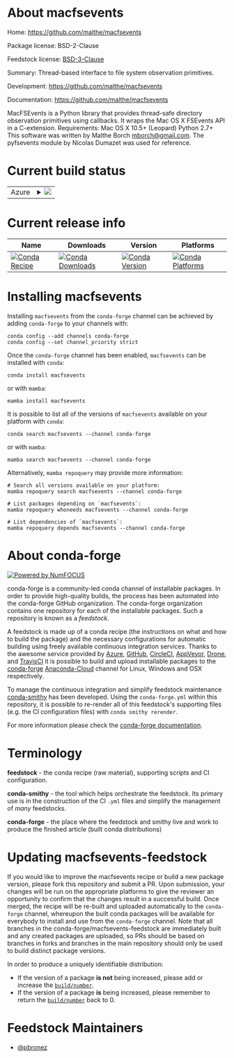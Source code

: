 About macfsevents
=================

Home: https://github.com/malthe/macfsevents

Package license: BSD-2-Clause

Feedstock license: [BSD-3-Clause](https://github.com/conda-forge/macfsevents-feedstock/blob/main/LICENSE.txt)

Summary: Thread-based interface to file system observation primitives.

Development: https://github.com/malthe/macfsevents

Documentation: https://github.com/malthe/macfsevents

MacFSEvents is a Python library that provides thread-safe directory observation primitives using callbacks. It wraps the Mac OS X FSEvents API in a C-extension.
Requirements:
Mac OS X 10.5+ (Leopard) Python 2.7+
This software was written by Malthe Borch <mborch@gmail.com>. The pyfsevents module by Nicolas Dumazet was used for reference.

Current build status
====================


<table>
    
  <tr>
    <td>Azure</td>
    <td>
      <details>
        <summary>
          <a href="https://dev.azure.com/conda-forge/feedstock-builds/_build/latest?definitionId=612&branchName=main">
            <img src="https://dev.azure.com/conda-forge/feedstock-builds/_apis/build/status/macfsevents-feedstock?branchName=main">
          </a>
        </summary>
        <table>
          <thead><tr><th>Variant</th><th>Status</th></tr></thead>
          <tbody><tr>
              <td>osx_64_python3.10.____cpython</td>
              <td>
                <a href="https://dev.azure.com/conda-forge/feedstock-builds/_build/latest?definitionId=612&branchName=main">
                  <img src="https://dev.azure.com/conda-forge/feedstock-builds/_apis/build/status/macfsevents-feedstock?branchName=main&jobName=osx&configuration=osx%20osx_64_python3.10.____cpython" alt="variant">
                </a>
              </td>
            </tr><tr>
              <td>osx_64_python3.11.____cpython</td>
              <td>
                <a href="https://dev.azure.com/conda-forge/feedstock-builds/_build/latest?definitionId=612&branchName=main">
                  <img src="https://dev.azure.com/conda-forge/feedstock-builds/_apis/build/status/macfsevents-feedstock?branchName=main&jobName=osx&configuration=osx%20osx_64_python3.11.____cpython" alt="variant">
                </a>
              </td>
            </tr><tr>
              <td>osx_64_python3.8.____73_pypy</td>
              <td>
                <a href="https://dev.azure.com/conda-forge/feedstock-builds/_build/latest?definitionId=612&branchName=main">
                  <img src="https://dev.azure.com/conda-forge/feedstock-builds/_apis/build/status/macfsevents-feedstock?branchName=main&jobName=osx&configuration=osx%20osx_64_python3.8.____73_pypy" alt="variant">
                </a>
              </td>
            </tr><tr>
              <td>osx_64_python3.8.____cpython</td>
              <td>
                <a href="https://dev.azure.com/conda-forge/feedstock-builds/_build/latest?definitionId=612&branchName=main">
                  <img src="https://dev.azure.com/conda-forge/feedstock-builds/_apis/build/status/macfsevents-feedstock?branchName=main&jobName=osx&configuration=osx%20osx_64_python3.8.____cpython" alt="variant">
                </a>
              </td>
            </tr><tr>
              <td>osx_64_python3.9.____73_pypy</td>
              <td>
                <a href="https://dev.azure.com/conda-forge/feedstock-builds/_build/latest?definitionId=612&branchName=main">
                  <img src="https://dev.azure.com/conda-forge/feedstock-builds/_apis/build/status/macfsevents-feedstock?branchName=main&jobName=osx&configuration=osx%20osx_64_python3.9.____73_pypy" alt="variant">
                </a>
              </td>
            </tr><tr>
              <td>osx_64_python3.9.____cpython</td>
              <td>
                <a href="https://dev.azure.com/conda-forge/feedstock-builds/_build/latest?definitionId=612&branchName=main">
                  <img src="https://dev.azure.com/conda-forge/feedstock-builds/_apis/build/status/macfsevents-feedstock?branchName=main&jobName=osx&configuration=osx%20osx_64_python3.9.____cpython" alt="variant">
                </a>
              </td>
            </tr><tr>
              <td>osx_arm64_python3.10.____cpython</td>
              <td>
                <a href="https://dev.azure.com/conda-forge/feedstock-builds/_build/latest?definitionId=612&branchName=main">
                  <img src="https://dev.azure.com/conda-forge/feedstock-builds/_apis/build/status/macfsevents-feedstock?branchName=main&jobName=osx&configuration=osx%20osx_arm64_python3.10.____cpython" alt="variant">
                </a>
              </td>
            </tr><tr>
              <td>osx_arm64_python3.11.____cpython</td>
              <td>
                <a href="https://dev.azure.com/conda-forge/feedstock-builds/_build/latest?definitionId=612&branchName=main">
                  <img src="https://dev.azure.com/conda-forge/feedstock-builds/_apis/build/status/macfsevents-feedstock?branchName=main&jobName=osx&configuration=osx%20osx_arm64_python3.11.____cpython" alt="variant">
                </a>
              </td>
            </tr><tr>
              <td>osx_arm64_python3.8.____cpython</td>
              <td>
                <a href="https://dev.azure.com/conda-forge/feedstock-builds/_build/latest?definitionId=612&branchName=main">
                  <img src="https://dev.azure.com/conda-forge/feedstock-builds/_apis/build/status/macfsevents-feedstock?branchName=main&jobName=osx&configuration=osx%20osx_arm64_python3.8.____cpython" alt="variant">
                </a>
              </td>
            </tr><tr>
              <td>osx_arm64_python3.9.____cpython</td>
              <td>
                <a href="https://dev.azure.com/conda-forge/feedstock-builds/_build/latest?definitionId=612&branchName=main">
                  <img src="https://dev.azure.com/conda-forge/feedstock-builds/_apis/build/status/macfsevents-feedstock?branchName=main&jobName=osx&configuration=osx%20osx_arm64_python3.9.____cpython" alt="variant">
                </a>
              </td>
            </tr>
          </tbody>
        </table>
      </details>
    </td>
  </tr>
</table>

Current release info
====================

| Name | Downloads | Version | Platforms |
| --- | --- | --- | --- |
| [![Conda Recipe](https://img.shields.io/badge/recipe-macfsevents-green.svg)](https://anaconda.org/conda-forge/macfsevents) | [![Conda Downloads](https://img.shields.io/conda/dn/conda-forge/macfsevents.svg)](https://anaconda.org/conda-forge/macfsevents) | [![Conda Version](https://img.shields.io/conda/vn/conda-forge/macfsevents.svg)](https://anaconda.org/conda-forge/macfsevents) | [![Conda Platforms](https://img.shields.io/conda/pn/conda-forge/macfsevents.svg)](https://anaconda.org/conda-forge/macfsevents) |

Installing macfsevents
======================

Installing `macfsevents` from the `conda-forge` channel can be achieved by adding `conda-forge` to your channels with:

```
conda config --add channels conda-forge
conda config --set channel_priority strict
```

Once the `conda-forge` channel has been enabled, `macfsevents` can be installed with `conda`:

```
conda install macfsevents
```

or with `mamba`:

```
mamba install macfsevents
```

It is possible to list all of the versions of `macfsevents` available on your platform with `conda`:

```
conda search macfsevents --channel conda-forge
```

or with `mamba`:

```
mamba search macfsevents --channel conda-forge
```

Alternatively, `mamba repoquery` may provide more information:

```
# Search all versions available on your platform:
mamba repoquery search macfsevents --channel conda-forge

# List packages depending on `macfsevents`:
mamba repoquery whoneeds macfsevents --channel conda-forge

# List dependencies of `macfsevents`:
mamba repoquery depends macfsevents --channel conda-forge
```


About conda-forge
=================

[![Powered by
NumFOCUS](https://img.shields.io/badge/powered%20by-NumFOCUS-orange.svg?style=flat&colorA=E1523D&colorB=007D8A)](https://numfocus.org)

conda-forge is a community-led conda channel of installable packages.
In order to provide high-quality builds, the process has been automated into the
conda-forge GitHub organization. The conda-forge organization contains one repository
for each of the installable packages. Such a repository is known as a *feedstock*.

A feedstock is made up of a conda recipe (the instructions on what and how to build
the package) and the necessary configurations for automatic building using freely
available continuous integration services. Thanks to the awesome service provided by
[Azure](https://azure.microsoft.com/en-us/services/devops/), [GitHub](https://github.com/),
[CircleCI](https://circleci.com/), [AppVeyor](https://www.appveyor.com/),
[Drone](https://cloud.drone.io/welcome), and [TravisCI](https://travis-ci.com/)
it is possible to build and upload installable packages to the
[conda-forge](https://anaconda.org/conda-forge) [Anaconda-Cloud](https://anaconda.org/)
channel for Linux, Windows and OSX respectively.

To manage the continuous integration and simplify feedstock maintenance
[conda-smithy](https://github.com/conda-forge/conda-smithy) has been developed.
Using the ``conda-forge.yml`` within this repository, it is possible to re-render all of
this feedstock's supporting files (e.g. the CI configuration files) with ``conda smithy rerender``.

For more information please check the [conda-forge documentation](https://conda-forge.org/docs/).

Terminology
===========

**feedstock** - the conda recipe (raw material), supporting scripts and CI configuration.

**conda-smithy** - the tool which helps orchestrate the feedstock.
                   Its primary use is in the construction of the CI ``.yml`` files
                   and simplify the management of *many* feedstocks.

**conda-forge** - the place where the feedstock and smithy live and work to
                  produce the finished article (built conda distributions)


Updating macfsevents-feedstock
==============================

If you would like to improve the macfsevents recipe or build a new
package version, please fork this repository and submit a PR. Upon submission,
your changes will be run on the appropriate platforms to give the reviewer an
opportunity to confirm that the changes result in a successful build. Once
merged, the recipe will be re-built and uploaded automatically to the
`conda-forge` channel, whereupon the built conda packages will be available for
everybody to install and use from the `conda-forge` channel.
Note that all branches in the conda-forge/macfsevents-feedstock are
immediately built and any created packages are uploaded, so PRs should be based
on branches in forks and branches in the main repository should only be used to
build distinct package versions.

In order to produce a uniquely identifiable distribution:
 * If the version of a package **is not** being increased, please add or increase
   the [``build/number``](https://docs.conda.io/projects/conda-build/en/latest/resources/define-metadata.html#build-number-and-string).
 * If the version of a package **is** being increased, please remember to return
   the [``build/number``](https://docs.conda.io/projects/conda-build/en/latest/resources/define-metadata.html#build-number-and-string)
   back to 0.

Feedstock Maintainers
=====================

* [@pbronez](https://github.com/pbronez/)

